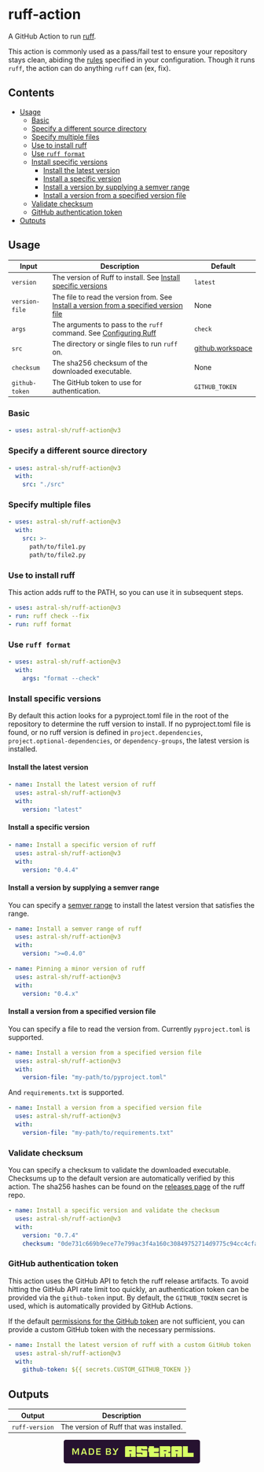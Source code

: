 # ruff-action

A GitHub Action to run [ruff](https://github.com/astral-sh/ruff).

This action is commonly used as a pass/fail test to ensure your repository stays
clean, abiding the [rules](https://docs.astral.sh/ruff/rules/) specified in your
configuration. Though it runs `ruff`, the action can do anything `ruff` can (ex,
fix).

## Contents

- [Usage](#usage)
  - [Basic](#basic)
  - [Specify a different source directory](#specify-a-different-source-directory)
  - [Specify multiple files](#specify-multiple-files)
  - [Use to install ruff](#use-to-install-ruff)
  - [Use `ruff format`](#use-ruff-format)
  - [Install specific versions](#install-specific-versions)
    - [Install the latest version](#install-the-latest-version)
    - [Install a specific version](#install-a-specific-version)
    - [Install a version by supplying a semver range](#install-a-version-by-supplying-a-semver-range)
    - [Install a version from a specified version file](#install-a-version-from-a-specified-version-file)
  - [Validate checksum](#validate-checksum)
  - [GitHub authentication token](#github-authentication-token)
- [Outputs](#outputs)

## Usage

| Input          | Description                                                                                                                                | Default            |
|----------------|--------------------------------------------------------------------------------------------------------------------------------------------|--------------------|
| `version`      | The version of Ruff to install. See [Install specific versions](#install-specific-versions)                                                | `latest`           |
| `version-file` | The file to read the version from. See [Install a version from a specified version file](#install-a-version-from-a-specified-version-file) | None               |
| `args`         | The arguments to pass to the `ruff` command. See [Configuring Ruff]                                                                        | `check`            |
| `src`          | The directory or single files to run `ruff` on.                                                                                            | [github.workspace] |
| `checksum`     | The sha256 checksum of the downloaded executable.                                                                                          | None               |
| `github-token` | The GitHub token to use for authentication.                                                                                                | `GITHUB_TOKEN`     |

### Basic

```yaml
- uses: astral-sh/ruff-action@v3
```

### Specify a different source directory

```yaml
- uses: astral-sh/ruff-action@v3
  with:
    src: "./src"
```

### Specify multiple files

```yaml
- uses: astral-sh/ruff-action@v3
  with:
    src: >-
      path/to/file1.py
      path/to/file2.py
```

### Use to install ruff

This action adds ruff to the PATH, so you can use it in subsequent steps.

```yaml
- uses: astral-sh/ruff-action@v3
- run: ruff check --fix
- run: ruff format
```

### Use `ruff format`

```yaml
- uses: astral-sh/ruff-action@v3
  with:
    args: "format --check"
```

### Install specific versions

By default this action looks for a pyproject.toml file in the root of the repository to determine
the ruff version to install. If no pyproject.toml file is found, or no ruff version is defined in
`project.dependencies`, `project.optional-dependencies`, or `dependency-groups`,
the latest version is installed.

#### Install the latest version

```yaml
- name: Install the latest version of ruff
  uses: astral-sh/ruff-action@v3
  with:
    version: "latest"
```

#### Install a specific version

```yaml
- name: Install a specific version of ruff
  uses: astral-sh/ruff-action@v3
  with:
    version: "0.4.4"
```

#### Install a version by supplying a semver range

You can specify a [semver range](https://github.com/npm/node-semver?tab=readme-ov-file#ranges)
to install the latest version that satisfies the range.

```yaml
- name: Install a semver range of ruff
  uses: astral-sh/ruff-action@v3
  with:
    version: ">=0.4.0"
```

```yaml
- name: Pinning a minor version of ruff
  uses: astral-sh/ruff-action@v3
  with:
    version: "0.4.x"
```

#### Install a version from a specified version file

You can specify a file to read the version from.
Currently `pyproject.toml` is supported.

```yaml
- name: Install a version from a specified version file
  uses: astral-sh/ruff-action@v3
  with:
    version-file: "my-path/to/pyproject.toml"
```

And `requirements.txt` is supported.

```yaml
- name: Install a version from a specified version file
  uses: astral-sh/ruff-action@v3
  with:
    version-file: "my-path/to/requirements.txt"
```

### Validate checksum

You can specify a checksum to validate the downloaded executable. Checksums up to the default version
are automatically verified by this action. The sha256 hashes can be found on the
[releases page](https://github.com/astral-sh/ruff/releases) of the ruff repo.

```yaml
- name: Install a specific version and validate the checksum
  uses: astral-sh/ruff-action@v3
  with:
    version: "0.7.4"
    checksum: "0de731c669b9ece77e799ac3f4a160c30849752714d9775c94cc4cfaf326860c"
```

### GitHub authentication token

This action uses the GitHub API to fetch the ruff release artifacts. To avoid hitting the GitHub API
rate limit too quickly, an authentication token can be provided via the `github-token` input. By
default, the `GITHUB_TOKEN` secret is used, which is automatically provided by GitHub Actions.

If the default
[permissions for the GitHub token](https://docs.github.com/en/actions/security-for-github-actions/security-guides/automatic-token-authentication#permissions-for-the-github_token)
are not sufficient, you can provide a custom GitHub token with the necessary permissions.

```yaml
- name: Install the latest version of ruff with a custom GitHub token
  uses: astral-sh/ruff-action@v3
  with:
    github-token: ${{ secrets.CUSTOM_GITHUB_TOKEN }}
```

## Outputs

| Output         | Description                             |
|----------------|-----------------------------------------|
| `ruff-version` | The version of Ruff that was installed. |


<div align="center">
  <a target="_blank" href="https://astral.sh" style="background:none">
    <img src="https://raw.githubusercontent.com/astral-sh/uv/main/assets/svg/Astral.svg" alt="Made by Astral">
  </a>
</div>

[Configuring Ruff]: https://github.com/astral-sh/ruff/blob/main/docs/configuration.md
[github.workspace]: https://docs.github.com/en/actions/reference/context-and-expression-syntax-for-github-actions#github-context
